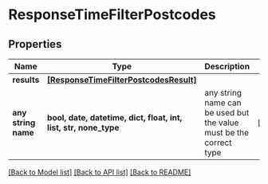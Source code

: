 # ResponseTimeFilterPostcodes


## Properties
Name | Type | Description | Notes
------------ | ------------- | ------------- | -------------
**results** | [**[ResponseTimeFilterPostcodesResult]**](ResponseTimeFilterPostcodesResult.md) |  | 
**any string name** | **bool, date, datetime, dict, float, int, list, str, none_type** | any string name can be used but the value must be the correct type | [optional]

[[Back to Model list]](../README.md#documentation-for-models) [[Back to API list]](../README.md#documentation-for-api-endpoints) [[Back to README]](../README.md)


